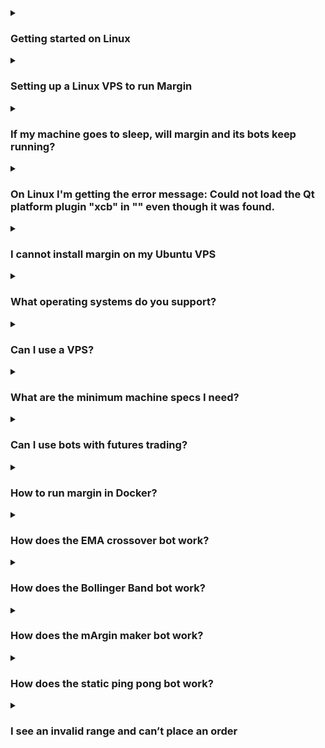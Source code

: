 
<details>
  <summary><h3 id="get_start" >Getting started on Linux</h3></summary>


1. Download margin-x86_64.AppImage from [BTSE link](./margin-x86_64.AppImage)
1. Optionally, move and/or rename the newly created folder to where you want margin to reside. A common choice is `~/opt/margin`
1. Go into the *margin* folder and run the file. Before the first run, the icon will be a default icon and not the margin logo shown in the screenshot.
1. Optionally, if you want to copy the .desktop file used to run margin to a different place, e. g. your desktop, or `~/.local/share/applications/` to be seen by your desktop environment, you'll have to change the last line to read something like `Exec=/home/username/opt/margin/margin-x86_64.AppImage`

Adapt for the location you actually put margin in.
</details>

<details>
  <summary><h3 id="setup_linux_vps" >Setting up a Linux VPS to run Margin</h3></summary>

Running Margin on a cloud-based VPS such as Azure or DigitalOcean allows a trader to run their strategies uninterrupted.

To get set up, a windowing manager such as MATE needs to be installed together with a RDP (Remote Desktop Protocol) server such as Xrdp. The following instructions were tested on a Ubuntu 20.04 LTS droplet running on DigitalOcean. This setup involves the creation of a user called `margin`.

First, log into your Linux VPS and run the following commands:

```bash
sudo adduser margin
sudo usermod -aG admin margin
sudo usermod -aG sudo margin
sudo apt update && sudo apt dist-upgrade -y
sudo apt install -y --no-install-recommends ubuntu-mate-core ubuntu-mate-desktop
sudo apt install -y mate-core mate-desktop-environment mate-notification-daemon xrdp
sudo -u margin echo mate-session > /home/margin/.xsession
sudo cp /home/margin/.xsession /etc/skel
sudo systemctl enable xrdp
sudo systemctl start xrdp sudo apt install -y firefox
```

Next, log in as the margin user through your favorite RDP client, open Firefox and navigate to [btse.com](http://btse.com/) , download the latest Linux margin AppImage file (for example margin-x86_64-4.6.0.AppImage) to your Downloads directory.

Next, open a terminal:

```bash
cd Downloads
```

Next, some packages need to be installed in order to run the Margin trading terminal:

```bash
sudo apt install -y xcb* libxcb* libxkbcommon*
```

Finally, run the terminal:

```bash
./margin-x86_64-4.6.0.AppImage
```
</details>

<details>
  <summary><h3 id="machine_sleep" >If my machine goes to sleep, will margin and its bots keep running?</h3></summary>

No, if your laptop goes to sleep the bots will stop working. Amphetamine, NoSleep, and Caffeine are popular apps to stop your machine from going into sleep mode. Otherwise, you can use a VPS. See our other help article: [Can I use a VPS?](#use_vps)
</details>


<details>
  <summary><h3 id="get_error_message" >On Linux I'm getting the error message: Could not load the Qt platform plugin "xcb" in "" even though it was found.</h3></summary>

This error is related to the XCB-Platform plugin of the underlying Qt library. It can be fixed by manually installing all xcb-related packages:

On Ubuntu 18.04, this is:
```bash
sudo apt install libx11-xcb-dev libx11-xcb1 libxcb-dri2-0 libxcb-dri2-0-dev libxcb-dri3-0 libxcb-dri3-dev libxcb-glx0 libxcb-glx0-dev libxcb-icccm4 libxcb-image0 libxcb-keysyms1 libxcb-present-dev libxcb-present0 libxcb-randr0 libxcb-randr0-dev libxcb-render-util0 libxcb-render0 libxcb-render0-dev libxcb-res0 libxcb-shape0 libxcb-shape0-dev libxcb-shm0 libxcb-sync-dev libxcb-sync1 libxcb-util1 libxcb-xfixes0 libxcb-xfixes0-dev libxcb-xinerama0 libxcb-xkb1 libxcb-xtest0 libxcb-xv0 libxcb1 libxcb1-dev
```

On Ubuntu 20.04, this is:
```bash
sudo apt install libx11-xcb1 libxcb-dri2-0 libxcb-dri3-0 libxcb-glx0 libxcb-icccm4 libxcb-image0 libxcb-keysyms1 libxcb-present0 libxcb-randr0 libxcb-render-util0 libxcb-render0 libxcb-res0 libxcb-shape0 libxcb-shm0 libxcb-sync1 libxcb-util1 libxcb-xfixes0 libxcb-xkb1 libxcb-xv0 libxcb1
```

If this does not suffice, you can export the following environment variable before starting Margin, which should provide additional help to find out which additional libraries/packages are missing.

QT_DEBUG_PLUGINS=1 ./margin-x86_64-4.6.0.AppImage
</details>


<details>
  <summary><h3 id="cannot_install_margin" >I cannot install margin on my Ubuntu VPS</h3></summary>

  Yes, some VPSs run very minimal versions of Ubuntu that do not contain needed libraries for Margin. If running Margin on Ubuntu produces this

./run-margin.sh: line 30: 2043 Aborted (core dumped) LD_LIBRARY_PATH=$DIR/lib:$LD_LIBRARY_PATH QT_PLUGIN_PATH=$DIR/plugins
./bin/margin.bin

Then please do the following:

```bash
sudo apt install libxcb-xkb-dev libxkbcommon-*
```

Then you should be good to go! Note, if you set up a fresh full version of Ubuntu, these libraries are included and this step is not needed.
</details>


<details>
  <summary><h3 id="os_support" >What operating systems do you support?</h3></summary>

Margin supports Windows, macOS and Linux in the following flavors:

Windows 10 x64
macOS (every version from 10.14 onwards)
Ubuntu 20.04+
</details>

<details>
  <summary><h3 id="use_vps" >Can I use a VPS?</h3></summary>

Yes you can and we recommend it! You can use Microsoft Remote Desktop to connect to your VPS or VPN instance (there are even iOS and Android apps) and check in on how margin is trading for you from your PC, phone or tablet. And what’s more, you won’t need to leave your laptop running 24/7.

A few things to remember.
1. Do not run two instances of Margin in parallel connecting to BTSE with the same API key pair.
1. Make sure to set your VPS instance to the same time as the PC/laptop on which you were running Margin. Otherwise, your API keys might not work.
1. Make sure your API keys do not have withdrawals activated.

If you have any questions, don’t hesitate to get in touch with Margin's customer support.

Note that data usage (if connecting to your VPS instance using a phone or tablet) is pretty high so take care depending on the data plan you have for the VPS.
</details>

<details>
  <summary><h3 id="machine_specs" >What are the minimum machine specs I need?</h3></summary>

We recommend at least 4GB RAM, a Core 2 Duo processor and a HD display for Windows, macOS and Linux systems. It is possible to run Margin on lower spec machines (2GB RAM with a 720p display) but this will restrict the number of pairs/bots that can reasonably be run.
</details>

<details>
  <summary><h3 id="use_bots_with_futures_trading" >Can I use bots with futures trading?</h3></summary>

No, at this time we only support manual trading for the futures market.
</details>

<details>
  <summary><h3 id="margin_in_docker" >How to run margin in Docker?</h3></summary>

Please [follow this link](https://gist.github.com/warp1337/3ebe461af606046f382e50b584705e1c) to run Margin in Docker.
</details>

<details>
  <summary><h3 id="ema_bot_work" >How does the EMA crossover bot work?</h3></summary>

The EMA crossover bot can be started in one of three modes: buy, sell or any. In the 'buy' mode it will wait until a buy situation arises before triggering its first spot order. In 'any' mode it is ready to either buy or sell, whichever situation occurs first.

What triggers a buy?
A buy event is triggered when the short term EMA line crosses the long term EMA line from below.

What triggers a sell?
A sell event is triggered when the short term EMA line crosses the long term EMA line from above.

![image](https://user-images.githubusercontent.com/30857981/176336927-51ce162c-fedb-4a3e-adb0-b11e4857220c.png)

Important details

Please note that in default mode the EMA bot waits for a candle to fully form before calculating the current value of the two EMA lines. The actual value taken for each candle can be configured in the GUI, but the default is to take the closing value. This means that even though a crossover event may have occurred in a particular candle the bot will react one candle later. Reacting within a currently forming candle had the undesired effect of potentially multiple crossover events occurring. It is possible for the bot to react to a crossover event immediately, but we then advise that offsets are used (see Crossover fine tuning below).

It is also important to note that once the bot triggers a buy or sell event it places a spot order. This means that the resulting trade can be displaced from the crossover event due to having to overcome the spread and in cases where there is a shallow order book this can result in many partial order fills.

Crossover fine tuning

It is possible to add a buy or sell offset which provides more confidence that a crossover situation has occurred. These are visualised in the chart as separate lines ensuring you have a visual confirmation of their affect.
</details>

<details>
  <summary><h3 id="bollinger_band_bot_work" >How does the Bollinger Band bot work?</h3></summary>

Margin's Bollinger Band bot is inspired by the John Bollinger's (https://www.investopedia.com/terms/b/bollingerbands.asp ) technical indicator.

The ‘Start with’ combo box (see figure) allows you to start the bot in three modes: buy, sell or any. Starting in any mode will activate both the buy and sell thresholds and is great if you are not sure which way the market will initially move.

Rather than placing limit orders like the static ping pong and mArgin maker bots, the Bollinger Band bot places spot orders. Once the bot triggers a spot order it will place it, which means you need to be prepared that the actual trade might not be at the price the order was triggered at.

How does an order get triggered? There are two bands, a sell band (solid red line) and a buy band (solid blue line), that can be configured. These are set relative to the Bollinger Bands. For an order to trigger, the opposite order book has to intersect the buy/sell band. For example, in the buy case, the top of sell order book has to touch the ‘Current buy threshold’. Note that in volatile markets, this means that it can commonly occur that the order book rapidly retreats after triggering a spot order. This results in the spot order having to overcome the spread to get filled. On certain pairs, this can be some percentage points off the trigger price.

In order to protect against unwanted losses, it is possible to set a Min effective gain parameter. This can be set on both sides. In the figure, the Minimum effective gain displaces the current buy threshold by more than 4% to ensure that the desired Minimum effective gain is achieved.

![image](https://user-images.githubusercontent.com/30857981/176337131-20d2aae7-6f6f-4411-92e0-6985fd3c525d.png)

In the figure above, a minimum effective gain ensures that the bot does not buy back too soon in a market that had trended upwards. Also, note that the two sell trades (small yellow triangles) went through above the Bollinger Band sell threshold because of the Min effective gain setting.

Stop-loss is also available on both sides. On the buy-side, a stop loss can be set up relative to the last buy the bot performed. This is visualized in the chart and the percentage can be manipulated by dragging the annotation up or down. Note that if a stop loss is triggered, the bot will stop trading.
</details>

<details>
  <summary><h3 id="margin_maker_bot_work" >How does the mArgin maker bot work?</h3></summary>

The mArgin maker bot is a dynamic bot that places limit orders.

There are several parameters you can set, some of which can be set directly in the chart. The ‘time window’ is set by dragging the long vertical blue line (see image below - it’s the thin blue line in the middle of the chart running from top to bottom) to determine what time period is desired. The vertical height of the time window is given by the lowest and highest priced trades that occurred during that time.

Inside this window, the relative buy and sell margins can be set (dashed red horizontal lines). As the lowest and highest trade price will change over time, the vertical height of the window changes accordingly, which in turn means the buy and sell margin prices will change. As the market contracts, the prices become closer to each other. This also means that the initial Eff. gain* shown in the center of the time window will also change.

![image](https://user-images.githubusercontent.com/30857981/176337251-b2f52180-be03-4eb7-899a-d84714dfc1b5.png)

The Min. effective gain [%] is a very important parameter. For the mArgin maker, it applies to both buy/sell and sell/buy cycles. It is always active, with the default value being 0.0%. If you want to ensure that the bot makes a gain after trading fees have been subtracted, a positive value must be given. Note that this means a bot order can get stuck at a particular price in order not to violate the Min. effective gain.

The other parameters are quite self-explanatory, especially if you hover over their tooltips.

Stop-loss can be enabled and then adapted in the chart. If a stop-loss event occurs, the bot will accept the user-specified loss by triggering a spot sell order, and then the bot stops.
</details>

<details>
  <summary><h3 id="ping_pong_bot_work" >How does the static ping pong bot work?</h3></summary>

The static ping pong bot places limit orders.

This is the simplest bot in Margin. Click on the strategy button (chess knight with +) to create a new bot. Initially, it will default to an effective gain of 0.1% around the spread. Click and drag the buy and sell price lines to set the prices you want. The bot waits until its order is fully filled before switching actions and then places a limit order on the opposite side. In the example below, the bot has just placed a limit buy order and is waiting for the order to become active. If this order gets filled, a limit sell order for the same amount will be placed on the opposite side. Here, we’ve specified an effective gain of just over 3%.

![image](https://user-images.githubusercontent.com/30857981/176337356-d1e8d273-8067-401e-a25a-790f26a86f7c.png)

The bot will continue to trade until you explicitly stop it.
</details>

<details>
  <summary><h3 id="invalid_range" >I see an invalid range and can’t place an order</h3></summary>

This occurs because you do not have enough funds to place even the minimum allowed order. For example, for a BTC/USD market, if you see an invalid range in Margin, it means in the ‘buy’ case that you do not have enough USD and in the ‘sell’ case enough BTC to place the minimum order possible.

Note that some bots require you to have a little more than the minimum in order to overcome trading fees and continue trading. That means it is possible to have enough funds to place a manual trade but not start a bot in some cases.
</details>

